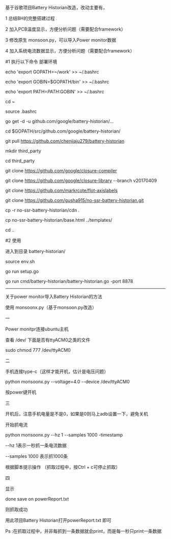 基于谷歌项目Battery Historian改造，改动主要有，

1 总结BH的完整搭建过程

2 加入PCB温度显示，方便分析问题（需要配合framework）

3 修改原生 monsoon.py，可以导入Power monitor数据

4 加入系统电流数据显示，方便分析问题（需要配合framework）

#1 执行以下命令  部署环境

echo 'export GOPATH=~/work' >> ~/.bashrc

echo 'export GOBIN=$GOPATH/bin' >> ~/.bashrc

echo 'export PATH=$PATH:$GOBIN' >> ~/.bashrc

cd ~

source .bashrc

go get -d -u github.com/google/battery-historian/...

cd $GOPATH/src/github.com/google/battery-historian/

git pull https://github.com/chenjiaju279/battery-historian

mkdir third_party

cd third_party

git clone https://github.com/google/closure-compiler

git clone https://github.com/google/closure-library --branch v20170409

git clone https://github.com/markrcote/flot-axislabels

git clone https://github.com/gusha915/no-ssr-battery-historian.git

cp -r no-ssr-battery-historian/cdn .

cp no-ssr-battery-historian/base.html ../templates/

cd ..


#2 使用

进入到目录 battery-historian/

source env.sh

go run setup.go

go run cmd/battery-historian/battery-historian.go -port 8878

---------------------------------------

关于power monitor导入Battery Historian的方法

使用 monsoonx.py（基于monsoon.py改造）

一

Power monitpr连接ubuntu主机

查看 /dev/ 下面是否有ttyACM0之类的文件

 sudo chmod 777 /dev/ttyACM0
 
二

手机连接type-c（这样才能开机，估计是电压问题）

python monsoonx.py --voltage=4.0 --device /dev/ttyACM0

按power键开机

三

开机后，注意手机电量是不是0，如果是0则马上adb设置一下，避免关机

开始抓电流

python monsoonx.py --hz 1 --samples 1000 -timestamp

--hz 1表示一秒抓一条电流数据

--samples 1000 表示抓1000条

根据脚本提示操作  （抓取过程中，按Ctrl + c可停止抓取）

四

显示

done  save on powerReport.txt 

则抓取成功

用此项目Battery Historian打开powerReport.txt 即可

Ps :在抓取过程中，并非每抓到一条数据就会print，而是每一秒只print一条数据

